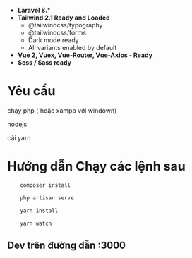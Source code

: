 
- **Laravel 8.***
- **Tailwind 2.1 Ready and Loaded**
  - @tailwindcss/typography
  - @tailwindcss/forms
  - Dark mode ready
  - All variants enabled by default
- **Vue 2, Vuex, Vue-Router, Vue-Axios - Ready**
- **Scss / Sass ready**


# Yêu cầu
chạy php ( hoặc xampp với windown)

nodejs

cài yarn

# Hướng dẫn Chạy các lệnh sau

``` bash
    composer install
```
    
``` bash
    php artisan serve
```
    
``` bash
    yarn install
```
    
    
``` bash
    yarn watch
```


## Dev trên đường dẫn :3000
